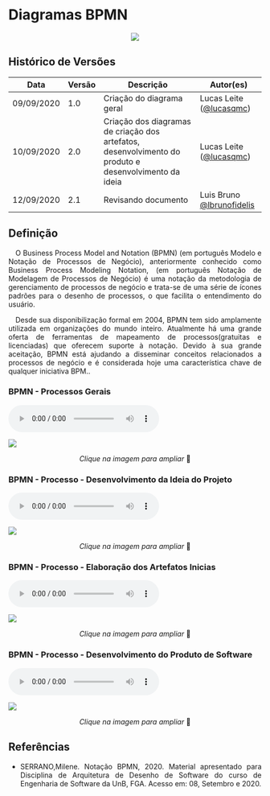# Diagramas BPMN

<div style="display: flex; justify-content: center; align-items:center;">
    <img src="https://unbarqdsw.github.io/2020.1_G11_SYA/assets/diagramas/icon.png">
</div>

## Histórico de Versões

| Data | Versão | Descrição | Autor(es) |
| ---- | ------ | --------- | --------- |
| 09/09/2020 | 1.0 | Criação do diagrama geral | Lucas Leite ([@lucasqmc](https://github.com/lucasqmc)) |
| 10/09/2020 | 2.0 | Criação dos diagramas de criação dos artefatos, desenvolvimento do produto e desenvolvimento da ideia | Lucas Leite ([@lucasqmc](https://github.com/lucasqmc)) |
12/09/2020 | 2.1 | Revisando documento | Luis Bruno [@lbrunofidelis](http://github.com/lbrunofidelis) |


## **Definição**

<p align="justify">&emsp;O Business Process Model and Notation (BPMN) (em português Modelo e Notação de Processos de Negócio), anteriormente conhecido como Business Process Modeling Notation, (em português Notação de Modelagem de Processos de Negócio) é uma notação da metodologia de gerenciamento de processos de negócio e trata-se de uma série de ícones padrões para o desenho de processos, o que facilita o entendimento do usuário.</p>

<p align="justify">&emsp;Desde sua disponibilização formal em 2004, BPMN tem sido amplamente utilizada em organizações do mundo inteiro. Atualmente há uma grande oferta de ferramentas de mapeamento de processos(gratuitas e licenciadas) que oferecem suporte à notação. Devido à sua grande aceitação, BPMN está ajudando a disseminar conceitos relacionados a processos de negócio e é considerada hoje uma característica chave de qualquer iniciativa BPM..</p>

### **BPMN - Processos Gerais**

<audio controls>
  <source src="https://unbarqdsw.github.io/2020.1_G11_SYA/assets/diagramas/geral.ogg" type="audio/ogg">
</audio>

[![](https://unbarqdsw.github.io/2020.1_G11_SYA/assets/diagramas/bpmn-geral.svg)](https://unbarqdsw.github.io/2020.1_G11_SYA/assets/diagramas/bpmn-geral.svg)
<p align="center"><i>Clique na imagem para ampliar</i> 🔎 </p>

### **BPMN - Processo - Desenvolvimento da Ideia do Projeto**

<audio controls>
  <source src="https://unbarqdsw.github.io/2020.1_G11_SYA/assets/diagramas/ideia.ogg" type="audio/ogg">
</audio>

[![](https://unbarqdsw.github.io/2020.1_G11_SYA/assets/diagramas/bpmn-desenvolvimento-ideia.svg)](https://unbarqdsw.github.io/2020.1_G11_SYA/assets/diagramas/bpmn-desenvolvimento-ideia.svg)
<p align="center"><i>Clique na imagem para ampliar</i> 🔎 </p>

### **BPMN - Processo - Elaboração dos Artefatos Inicias**

<audio controls>
  <source src="https://unbarqdsw.github.io/2020.1_G11_SYA/assets/diagramas/artefatos.ogg" type="audio/ogg">
</audio>

[![](https://unbarqdsw.github.io/2020.1_G11_SYA/assets/diagramas/bpmn-artefatos.svg)](https://unbarqdsw.github.io/2020.1_G11_SYA/assets/diagramas/bpmn-artefatos.svg)
<p align="center"><i>Clique na imagem para ampliar</i> 🔎 </p>

### **BPMN - Processo - Desenvolvimento do Produto de Software**

<audio controls>
  <source src="https://unbarqdsw.github.io/2020.1_G11_SYA/assets/diagramas/desenvolvimento.ogg" type="audio/ogg">
</audio>

[![](https://unbarqdsw.github.io/2020.1_G11_SYA/assets/diagramas/bpmn-desenvolvimento-produto.svg)](https://unbarqdsw.github.io/2020.1_G11_SYA/assets/diagramas/bpmn-desenvolvimento-produto.svg)
<p align="center"><i>Clique na imagem para ampliar</i> 🔎 </p>

## Referências
 * <p align="justify">SERRANO,Milene. Notação BPMN, 2020. Material apresentado para Disciplina de Arquitetura de Desenho de Software do curso de Engenharia de Software da UnB, FGA. Acesso em: 08, Setembro e 2020.
</p>
